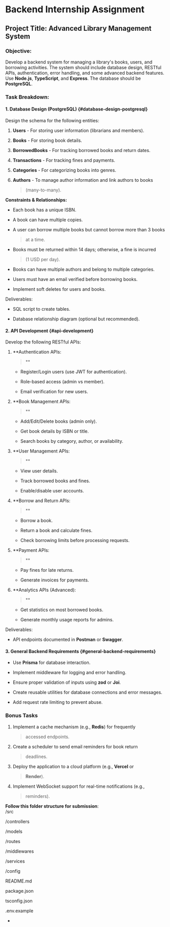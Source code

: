 # **Backend Internship Assignment**

## **Project Title: Advanced Library Management System**

### **Objective:**

Develop a backend system for managing a library\'s books, users, and
borrowing activities. The system should include database design, RESTful
APIs, authentication, error handling, and some advanced backend
features. Use **Node.js**, **TypeScript**, and **Express**. The database
should be **PostgreSQL**.

### **Task Breakdown:**

#### **1. Database Design (PostgreSQL)** {#database-design-postgresql}

Design the schema for the following entities:

1.  **Users** - For storing user information (librarians and members).

2.  **Books** - For storing book details.

3.  **BorrowedBooks** - For tracking borrowed books and return dates.

4.  **Transactions** - For tracking fines and payments.

5.  **Categories** - For categorizing books into genres.

6.  **Authors** - To manage author information and link authors to books
    > (many-to-many).

**Constraints & Relationships:**

- Each book has a unique ISBN.

- A book can have multiple copies.

- A user can borrow multiple books but cannot borrow more than 3 books
  > at a time.

- Books must be returned within 14 days; otherwise, a fine is incurred
  > (1 USD per day).

- Books can have multiple authors and belong to multiple categories.

- Users must have an email verified before borrowing books.

- Implement soft deletes for users and books.

Deliverables:

- SQL script to create tables.

- Database relationship diagram (optional but recommended).

#### **2. API Development** {#api-development}

Develop the following RESTful APIs:

1.  **Authentication APIs:  
    > **

    - Register/Login users (use JWT for authentication).

    - Role-based access (admin vs member).

    - Email verification for new users.

2.  **Book Management APIs:  
    > **

    - Add/Edit/Delete books (admin only).

    - Get book details by ISBN or title.

    - Search books by category, author, or availability.

3.  **User Management APIs:  
    > **

    - View user details.

    - Track borrowed books and fines.

    - Enable/disable user accounts.

4.  **Borrow and Return APIs:  
    > **

    - Borrow a book.

    - Return a book and calculate fines.

    - Check borrowing limits before processing requests.

5.  **Payment APIs:  
    > **

    - Pay fines for late returns.

    - Generate invoices for payments.

6.  **Analytics APIs (Advanced):  
    > **

    - Get statistics on most borrowed books.

    - Generate monthly usage reports for admins.

Deliverables:

- API endpoints documented in **Postman** or **Swagger**.

#### **3. General Backend Requirements** {#general-backend-requirements}

- Use **Prisma** for database interaction.

- Implement middleware for logging and error handling.

- Ensure proper validation of inputs using **zod** or **Joi**.

- Create reusable utilities for database connections and error messages.

- Add request rate limiting to prevent abuse.

### **Bonus Tasks**

1.  Implement a cache mechanism (e.g., **Redis**) for frequently
    > accessed endpoints.

2.  Create a scheduler to send email reminders for book return
    > deadlines.

3.  Deploy the application to a cloud platform (e.g., **Vercel** or
    > **Render**).

4.  Implement WebSocket support for real-time notifications (e.g.,
    > reminders).



**Follow this folder structure for submission**:  
/src

/controllers

/models

/routes

/middlewares

/services

/config

README.md

package.json

tsconfig.json

.env.example

- 

